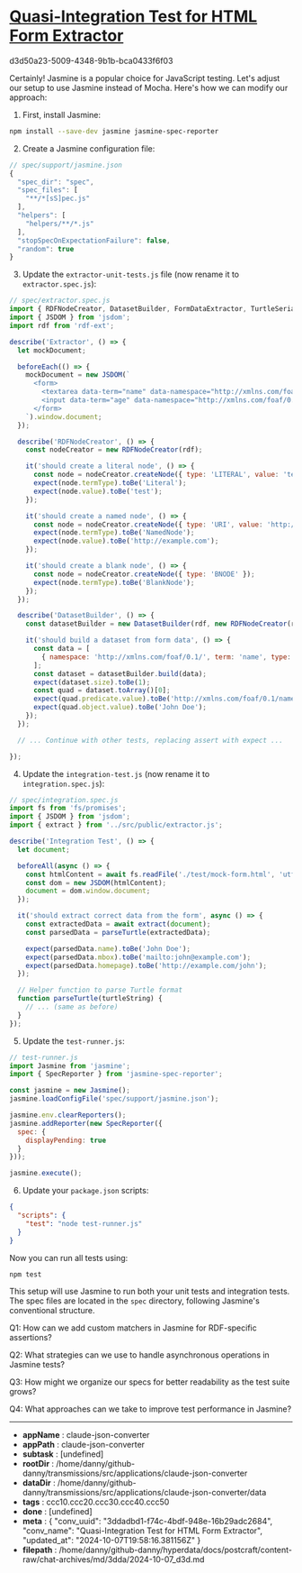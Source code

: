 # [Quasi-Integration Test for HTML Form Extractor](https://claude.ai/chat/3ddadbd1-f74c-4bdf-948e-16b29adc2684)

d3d50a23-5009-4348-9b1b-bca0433f6f03

 Certainly! Jasmine is a popular choice for JavaScript testing. Let's adjust our setup to use Jasmine instead of Mocha. Here's how we can modify our approach:

1. First, install Jasmine:

```bash
npm install --save-dev jasmine jasmine-spec-reporter
```

2. Create a Jasmine configuration file:

```javascript
// spec/support/jasmine.json
{
  "spec_dir": "spec",
  "spec_files": [
    "**/*[sS]pec.js"
  ],
  "helpers": [
    "helpers/**/*.js"
  ],
  "stopSpecOnExpectationFailure": false,
  "random": true
}
```

3. Update the `extractor-unit-tests.js` file (now rename it to `extractor.spec.js`):

```javascript
// spec/extractor.spec.js
import { RDFNodeCreator, DatasetBuilder, FormDataExtractor, TurtleSerializer, RDFExtractor } from '../src/public/extractor.js';
import { JSDOM } from 'jsdom';
import rdf from 'rdf-ext';

describe('Extractor', () => {
  let mockDocument;

  beforeEach(() => {
    mockDocument = new JSDOM(`
      <form>
        <textarea data-term="name" data-namespace="http://xmlns.com/foaf/0.1/">John Doe</textarea>
        <input data-term="age" data-namespace="http://xmlns.com/foaf/0.1/" type="number" value="30">
      </form>
    `).window.document;
  });

  describe('RDFNodeCreator', () => {
    const nodeCreator = new RDFNodeCreator(rdf);

    it('should create a literal node', () => {
      const node = nodeCreator.createNode({ type: 'LITERAL', value: 'test' });
      expect(node.termType).toBe('Literal');
      expect(node.value).toBe('test');
    });

    it('should create a named node', () => {
      const node = nodeCreator.createNode({ type: 'URI', value: 'http://example.com' });
      expect(node.termType).toBe('NamedNode');
      expect(node.value).toBe('http://example.com');
    });

    it('should create a blank node', () => {
      const node = nodeCreator.createNode({ type: 'BNODE' });
      expect(node.termType).toBe('BlankNode');
    });
  });

  describe('DatasetBuilder', () => {
    const datasetBuilder = new DatasetBuilder(rdf, new RDFNodeCreator(rdf));

    it('should build a dataset from form data', () => {
      const data = [
        { namespace: 'http://xmlns.com/foaf/0.1/', term: 'name', type: 'LITERAL', value: 'John Doe' }
      ];
      const dataset = datasetBuilder.build(data);
      expect(dataset.size).toBe(1);
      const quad = dataset.toArray()[0];
      expect(quad.predicate.value).toBe('http://xmlns.com/foaf/0.1/name');
      expect(quad.object.value).toBe('John Doe');
    });
  });

  // ... Continue with other tests, replacing assert with expect ...

});
```

4. Update the `integration-test.js` (now rename it to `integration.spec.js`):

```javascript
// spec/integration.spec.js
import fs from 'fs/promises';
import { JSDOM } from 'jsdom';
import { extract } from '../src/public/extractor.js';

describe('Integration Test', () => {
  let document;

  beforeAll(async () => {
    const htmlContent = await fs.readFile('./test/mock-form.html', 'utf-8');
    const dom = new JSDOM(htmlContent);
    document = dom.window.document;
  });

  it('should extract correct data from the form', async () => {
    const extractedData = await extract(document);
    const parsedData = parseTurtle(extractedData);

    expect(parsedData.name).toBe('John Doe');
    expect(parsedData.mbox).toBe('mailto:john@example.com');
    expect(parsedData.homepage).toBe('http://example.com/john');
  });

  // Helper function to parse Turtle format
  function parseTurtle(turtleString) {
    // ... (same as before)
  }
});
```

5. Update the `test-runner.js`:

```javascript
// test-runner.js
import Jasmine from 'jasmine';
import { SpecReporter } from 'jasmine-spec-reporter';

const jasmine = new Jasmine();
jasmine.loadConfigFile('spec/support/jasmine.json');

jasmine.env.clearReporters();
jasmine.addReporter(new SpecReporter({
  spec: {
    displayPending: true
  }
}));

jasmine.execute();
```

6. Update your `package.json` scripts:

```json
{
  "scripts": {
    "test": "node test-runner.js"
  }
}
```

Now you can run all tests using:

```bash
npm test
```

This setup will use Jasmine to run both your unit tests and integration tests. The spec files are located in the `spec` directory, following Jasmine's conventional structure.

Q1: How can we add custom matchers in Jasmine for RDF-specific assertions?

Q2: What strategies can we use to handle asynchronous operations in Jasmine tests?

Q3: How might we organize our specs for better readability as the test suite grows?

Q4: What approaches can we take to improve test performance in Jasmine?

---

* **appName** : claude-json-converter
* **appPath** : claude-json-converter
* **subtask** : [undefined]
* **rootDir** : /home/danny/github-danny/transmissions/src/applications/claude-json-converter
* **dataDir** : /home/danny/github-danny/transmissions/src/applications/claude-json-converter/data
* **tags** : ccc10.ccc20.ccc30.ccc40.ccc50
* **done** : [undefined]
* **meta** : {
  "conv_uuid": "3ddadbd1-f74c-4bdf-948e-16b29adc2684",
  "conv_name": "Quasi-Integration Test for HTML Form Extractor",
  "updated_at": "2024-10-07T19:58:16.381156Z"
}
* **filepath** : /home/danny/github-danny/hyperdata/docs/postcraft/content-raw/chat-archives/md/3dda/2024-10-07_d3d.md